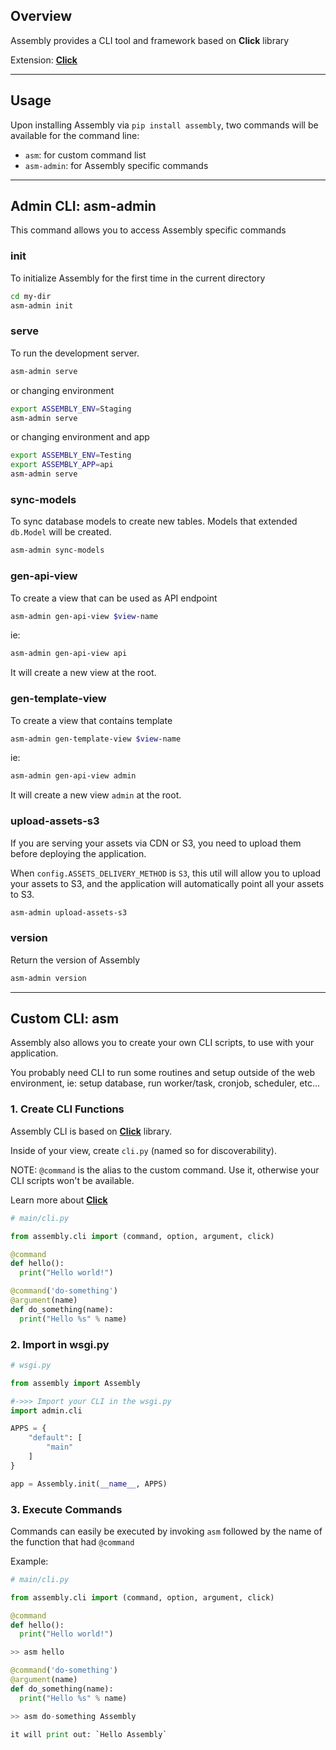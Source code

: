 
## Overview

Assembly provides a CLI tool and framework based on **Click** library

Extension: **<a href="https://click.palletsprojects.com/" target="_blank">Click</a>**

---

## Usage

Upon installing Assembly via `pip install assembly`, two commands will be available for the command line:

- `asm`: for custom command list
- `asm-admin`: for Assembly specific commands

---

## Admin CLI: asm-admin

This command allows you to access Assembly specific commands

### init

To initialize Assembly for the first time in the current directory

```sh
cd my-dir
asm-admin init
```

### serve

To run the development server.

```sh
asm-admin serve
```

or changing environment

```sh
export ASSEMBLY_ENV=Staging 
asm-admin serve
```

or changing environment and app

```sh
export ASSEMBLY_ENV=Testing
export ASSEMBLY_APP=api
asm-admin serve
```


### sync-models

To sync database models to create new tables. Models that extended `db.Model` will be created.

```sh
asm-admin sync-models
```

### gen-api-view

To create a view that can be used as API endpoint

```sh
asm-admin gen-api-view $view-name
```

ie:

```sh
asm-admin gen-api-view api
```

It will create a new view at the root. 


### gen-template-view

To create a view that contains template

```sh
asm-admin gen-template-view $view-name
```

ie:

```sh
asm-admin gen-api-view admin
```

It will create a new view `admin` at the root. 

### upload-assets-s3

If you are serving your assets via CDN or S3, you need to upload them before deploying the application.

When `config.ASSETS_DELIVERY_METHOD` is `S3`, this util will allow you to upload
your assets to S3, and the application will automatically point all your assets
to S3.

```sh
asm-admin upload-assets-s3
```

### version

Return the version of Assembly

```sh
asm-admin version
```

---


## Custom CLI: asm

Assembly also allows you to create your own CLI scripts, to use with your application. 

You probably need CLI to run some routines and setup outside of the web environment, ie: setup database, run worker/task, cronjob, scheduler, etc...


### 1. Create CLI Functions

Assembly CLI is based on **<a href="https://click.palletsprojects.com/" target="_blank">Click</a>** library.

Inside of your view, create `cli.py` (named so for discoverability). 

NOTE: `@command` is the alias to the custom command. Use it, otherwise your CLI scripts won't be available.

Learn more about **<a href="https://click.palletsprojects.com/" target="_blank">Click</a>**

```python
# main/cli.py

from assembly.cli import (command, option, argument, click)

@command
def hello():
  print("Hello world!")

@command('do-something')
@argument(name)
def do_something(name):
  print("Hello %s" % name)

```

### 2. Import in wsgi.py
```python
# wsgi.py

from assembly import Assembly

#->>> Import your CLI in the wsgi.py
import admin.cli

APPS = {
    "default": [
        "main"
    ]
}

app = Assembly.init(__name__, APPS)

```


### 3. Execute Commands

Commands can easily be executed by invoking `asm` followed by the name of the function that had `@command`

Example:

```python
# main/cli.py

from assembly.cli import (command, option, argument, click)

@command
def hello():
  print("Hello world!")

>> asm hello

@command('do-something')
@argument(name)
def do_something(name):
  print("Hello %s" % name)

>> asm do-something Assembly

it will print out: `Hello Assembly`
```



